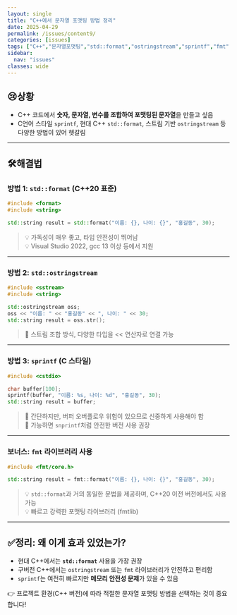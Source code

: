 ```yaml
---
layout: single
title: "C++에서 문자열 포맷팅 방법 정리"
date: 2025-04-29
permalink: /issues/content9/
categories: [issues]
tags: ["C++","문자열포맷팅","std::format","ostringstream","sprintf","fmt"]
sidebar:
  nav: "issues"
classes: wide
---
```


## 😢**상황**
* C++ 코드에서 **숫자, 문자열, 변수를 조합하여 포맷팅된 문자열**을 만들고 싶음  
* C언어 스타일 `sprintf`, 현대 C++ `std::format`, 스트림 기반 `ostringstream` 등 다양한 방법이 있어 헷갈림

***

## 🛠️**해결법**

### 방법 1: `std::format` (C++20 표준)

```cpp
#include <format>
#include <string>

std::string result = std::format("이름: {}, 나이: {}", "홍길동", 30);
```

> 💡 가독성이 매우 좋고, 타입 안전성이 뛰어남  
> 💡 Visual Studio 2022, gcc 13 이상 등에서 지원

---

### 방법 2: `std::ostringstream`

```cpp
#include <sstream>
#include <string>

std::ostringstream oss;
oss << "이름: " << "홍길동" << ", 나이: " << 30;
std::string result = oss.str();
```

> 🔹 스트림 조합 방식, 다양한 타입을 << 연산자로 연결 가능

---

### 방법 3: `sprintf` (C 스타일)

```cpp
#include <cstdio>

char buffer[100];
sprintf(buffer, "이름: %s, 나이: %d", "홍길동", 30);
std::string result = buffer;
```

> 🔸 간단하지만, 버퍼 오버플로우 위험이 있으므로 신중하게 사용해야 함  
> 🔸 가능하면 `snprintf`처럼 안전한 버전 사용 권장

---

### 보너스: `fmt` 라이브러리 사용

```cpp
#include <fmt/core.h>

std::string result = fmt::format("이름: {}, 나이: {}", "홍길동", 30);
```

> 💡 `std::format`과 거의 동일한 문법을 제공하며, C++20 이전 버전에서도 사용 가능  
> 💡 빠르고 강력한 포맷팅 라이브러리 (fmtlib)

***

## ✅**정리: 왜 이게 효과 있었는가?**

* 현대 C++에서는 **`std::format`** 사용을 가장 권장  
* 구버전 C++에서는 `ostringstream` 또는 `fmt` 라이브러리가 안전하고 편리함
* `sprintf`는 여전히 빠르지만 **메모리 안전성 문제**가 있을 수 있음

👉 프로젝트 환경(C++ 버전)에 따라 적절한 문자열 포맷팅 방법을 선택하는 것이 중요합니다!
